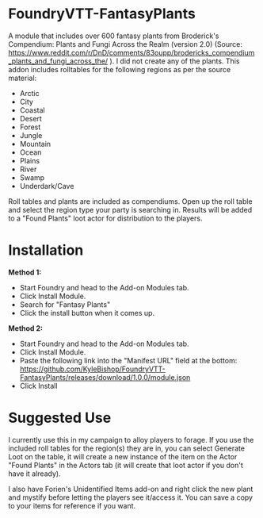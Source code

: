 # FoundryVTT-FantasyPlants
A module that includes over 600 fantasy plants from Broderick's Compendium: Plants and Fungi Across the Realm (version 2.0) (Source: https://www.reddit.com/r/DnD/comments/83oupp/brodericks_compendium_plants_and_fungi_across_the/ ). I did not create any of the plants. This addon includes rolltables for the following regions as per the source material: 
* Arctic 
* City 
* Coastal 
* Desert 
* Forest
* Jungle 
* Mountain 
* Ocean 
* Plains 
* River 
* Swamp 
* Underdark/Cave

Roll tables and plants are included as compendiums. Open up the roll table and select the region type your party is searching in. Results will be added to a "Found Plants" loot actor for distribution to the players.

# Installation #

**Method 1:**
* Start Foundry and head to the Add-on Modules tab. 
* Click Install Module. 
* Search for "Fantasy Plants" 
* Click the install button when it comes up.

**Method 2:**
* Start Foundry and head to the Add-on Modules tab. 
* Click Install Module.
* Paste the following link into the "Manifest URL" field at the bottom: https://github.com/KyleBishop/FoundryVTT-FantasyPlants/releases/download/1.0.0/module.json
* Click Install


# Suggested Use #
I currently use this in my campaign to alloy players to forage. If you use the included roll tables for the region(s) they are in, you can select Generate Loot on the table, it will create a new instance of the item on the Actor "Found Plants" in the Actors tab (it will create that loot actor if you don't have it already). 

I also have Forien's Unidentified Items add-on and right click the new plant and mystify before letting the players see it/access it. You can save a copy to your items for reference if you want.
